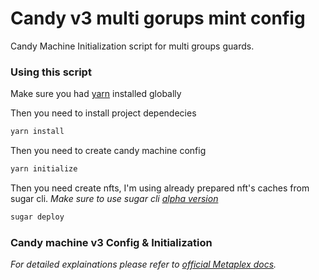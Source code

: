 # Candy v3 multi gorups mint config

Candy Machine Initialization script for multi groups guards.

### Using this script

Make sure you had [yarn](https://yarnpkg.com/getting-started/install) installed globally

Then you need to install project dependecies

```bash
yarn install
```

Then you need to create candy machine config

```bash
yarn initialize
```

Then you need create nfts, I'm using already prepared nft's caches from sugar cli.
_Make sure to use sugar cli [alpha version](https://github.com/metaplex-foundation/sugar/releases)_

```bash
sugar deploy
```

### Candy machine v3 Config & Initialization

_For detailed explainations please refer to [official Metaplex docs](https://docs.metaplex.com/programs/candy-machine/overview)._
